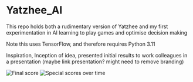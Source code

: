 # Yatzhee_AI
This repo holds both a rudimentary version of Yatzhee and my first experimentation in AI learning to play games and optimise decision making

Note this uses TensorFlow, and therefore requires Python 3.11

Inspiration, Inception of idea, presented initial results to work colleagues in a presentation (maybe link presentation? might need to remove branding)

![Final score](https://github.com/byrnesy924/Yatzhee_AI/assets/89000131/93157c57-05bc-43ef-a47b-5b0957a3d9a4)
![Special scores over time](https://github.com/byrnesy924/Yatzhee_AI/assets/89000131/bb1f376d-674f-47e2-922f-0b65565f2516)

